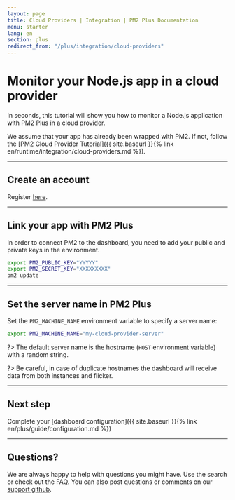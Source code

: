 ```yaml
---
layout: page
title: Cloud Providers | Integration | PM2 Plus Documentation
menu: starter
lang: en
section: plus
redirect_from: "/plus/integration/cloud-providers"
---
```


# Monitor your Node.js app in a cloud provider

In seconds, this tutorial will show you how to monitor a Node.js application with PM2 Plus in a cloud provider.

We assume that your app has already been wrapped with PM2. If not, follow the [PM2 Cloud Provider Tutorial]({{ site.baseurl }}{% link en/runtime/integration/cloud-providers.md %}).

---

## Create an account

Register [here](https://app.keymetrics.io/api/oauth/register).

---

## Link your app with PM2 Plus

In order to connect PM2 to the dashboard, you need to add your public and private keys in the environment.

```bash
export PM2_PUBLIC_KEY="YYYYY"
export PM2_SECRET_KEY="XXXXXXXXX"
pm2 update
```

---

## Set the server name in PM2 Plus

Set the `PM2_MACHINE_NAME` environment variable to specify a server name:

```bash
export PM2_MACHINE_NAME="my-cloud-provider-server"
```

?> The default server name is the hostname (`HOST` environment variable) with a random string.

?> Be careful, in case of duplicate hostnames the dashboard will receive data from both instances and flicker.

---

## Next step

Complete your [dashboard configuration]({{ site.baseurl }}{% link en/plus/guide/configuration.md %})

---

## Questions?

We are always happy to help with questions you might have. Use the search or check out the FAQ. You can also post questions or comments on our [support github](https://github.com/keymetrics/keymetrics-support/issues).